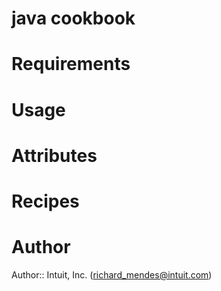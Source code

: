 # java cookbook

# Requirements

# Usage

# Attributes

# Recipes

# Author

Author:: Intuit, Inc. (<richard_mendes@intuit.com>)
